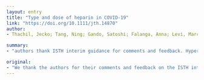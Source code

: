 ```yaml
---
layout: entry
title: "Type and dose of heparin in COVID-19"
link: "https://doi.org/10.1111/jth.14870"
author:
- Thachil, Jecko; Tang, Ning; Gando, Satoshi; Falanga, Anna; Levi, Marcel; Clark, Cary; Iba, Toshiaki; Cattaneo, Marco

summary:
- "authors thank ISTH interim guidance for comments and feedback. Hyper-coagulability is a significant issue in COVID-19 and the haemostatic system is shifted markedly towards the procoagulant side in these patients. UFH is better than low molecular weight heparin (LMWH) in this scenario. Authors thank the authors for their comments on ISTH's interim guidance."

original:
- "We thank the authors for their comments and feedback on the ISTH interim guidance. Hyper-coagulability is indeed a significant issue in COVID-19 and the haemostatic system is shifted markedly towards the procoagulant side in these patients. However, we cannot yet be certain that unfractionated heparin (UFH) is better than low molecular weight heparin (LMWH) in this scenario. Although UFH has been used for several years, it does have practical issues, mainly with respect to the need for frequent monitoring using the activated partial thromboplastin times (aPTT)."
---
```


